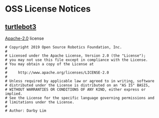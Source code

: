 # OSS License Notices

## [turtlebot3](https://github.com/ROBOTIS-GIT/turtlebot3)

[Apache-2.0](https://spdx.org/licenses/Apache-2.0.html) license

```
# Copyright 2019 Open Source Robotics Foundation, Inc.
#
# Licensed under the Apache License, Version 2.0 (the "License");
# you may not use this file except in compliance with the License.
# You may obtain a copy of the License at
#
#     http://www.apache.org/licenses/LICENSE-2.0
#
# Unless required by applicable law or agreed to in writing, software
# distributed under the License is distributed on an "AS IS" BASIS,
# WITHOUT WARRANTIES OR CONDITIONS OF ANY KIND, either express or implied.
# See the License for the specific language governing permissions and
# limitations under the License.
#
# Author: Darby Lim
```
